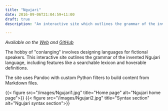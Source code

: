 ```yaml
---
title: "Ngujari"
date: 2016-09-06T21:04:59+11:00
draft: true
description: "An interactive site which outlines the grammar of the invented Ngujari language."

---
```


*Available on the [Web](http://ngujari.cadelwatson.com) and [GitHub](https://github.com/kdelwat/ngujarigrammar)*

The hobby of "conlanging" involves designing languages for fictional speakers.
This interactive site outlines the grammar of the invented Ngujari language,
including features like a searchable lexicon and hoverable definitions.

The site uses Pandoc with custom Python filters to build content from Markdown
files.

{{< figure src="/images/Ngujari1.jpg" title="Home page" alt="Ngujari home page">}}
{{< figure src="/images/Ngujari2.jpg" title="Syntax section" alt="Ngujari syntax section">}}
